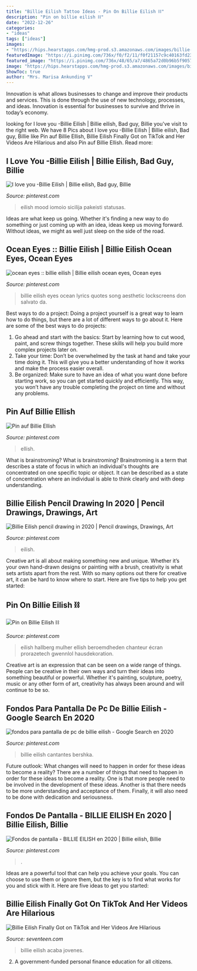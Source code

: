 ```yaml
---
title: "Billie Eilish Tattoo Ideas - Pin On Billie Eilish ⛓"
description: "Pin on billie eilish ⛓"
date: "2022-12-26"
categories:
- "ideas"
tags: ["ideas"]
images:
- "https://hips.hearstapps.com/hmg-prod.s3.amazonaws.com/images/billie-eilish-tiktok-1605544621.jpg?crop=1.00xw:1.00xh;0,0&amp;resize=1200:*"
featuredImage: "https://i.pinimg.com/736x/f0/f2/11/f0f21157c9c40163fd233ea818906180.jpg"
featured_image: "https://i.pinimg.com/736x/48/65/a7/4865a72d0b96b5f905730d2aa9b9796f.jpg"
image: "https://hips.hearstapps.com/hmg-prod.s3.amazonaws.com/images/billie-eilish-tiktok-1605544621.jpg?crop=1.00xw:1.00xh;0,0&amp;resize=1200:*"
ShowToc: true
author: "Mrs. Marisa Ankunding V"
---
```



Innovation is what allows businesses to change and improve their products and services. This is done through the use of new technology, processes, and ideas. Innovation is essential for businesses to survive and thrive in today’s economy.

	

		
looking for I love you -Billie Eilish | Billie eilish, Bad guy, Billie you've visit to the right web. We have 8 Pics about I love you -Billie Eilish | Billie eilish, Bad guy, Billie like Pin auf Billie Ellish, Billie Eilish Finally Got on TikTok and Her Videos Are Hilarious and also Pin auf Billie Ellish. Read more:
		
    
## I Love You -Billie Eilish | Billie Eilish, Bad Guy, Billie

<img loading=lazy src="https://i.pinimg.com/736x/0f/ea/78/0fea788c653e670b6dcb5896d822cf62.jpg" onerror="this.onerror=null;this.src='https://tse1.mm.bing.net/th?id=OIP.YRbHNHdchdwJgYG-79FDoQHaNL&amp;pid=15.1';" alt="I love you -Billie Eilish | Billie eilish, Bad guy, Billie">

_Source: pinterest.com_

>eilish mood iomoio sicilija pakeisti statusas. 

	

Ideas are what keep us going. Whether it's finding a new way to do something or just coming up with an idea, ideas keep us moving forward. Without ideas, we might as well just sleep on the side of the road.

    
## Ocean Eyes :: Billie Eilish | Billie Eilish Ocean Eyes, Ocean Eyes

<img loading=lazy src="https://i.pinimg.com/736x/b5/ed/e5/b5ede501a9b773e8189a510b10b9d0af.jpg" onerror="this.onerror=null;this.src='https://tse1.mm.bing.net/th?id=OIP.lWp2vrazns6B_biTdFQbfgAAAA&amp;pid=15.1';" alt="ocean eyes :: billie eilish | Billie eilish ocean eyes, Ocean eyes">

_Source: pinterest.com_

>billie eilish eyes ocean lyrics quotes song aesthetic lockscreens don salvato da. 

	

Best ways to do a project:
Doing a project yourself is a great way to learn how to do things, but there are a lot of different ways to go about it. Here are some of the best ways to do projects: 
1. Go ahead and start with the basics: Start by learning how to cut wood, paint, and screw things together. These skills will help you build more complex projects later on. 
2. Take your time: Don’t be overwhelmed by the task at hand and take your time doing it. This will give you a better understanding of how it works and make the process easier overall. 
3. Be organized: Make sure to have an idea of what you want done before starting work, so you can get started quickly and efficiently. This way, you won’t have any trouble completing the project on time and without any problems.

    
## Pin Auf Billie Ellish

<img loading=lazy src="https://i.pinimg.com/736x/23/53/78/235378750f55e62433d053d354081f19.jpg" onerror="this.onerror=null;this.src='https://tse2.mm.bing.net/th?id=OIP.oa7qhI6l5IdgPDxDgah3HgHaJO&amp;pid=15.1';" alt="Pin auf Billie Ellish">

_Source: pinterest.com_

>ellish. 

	

What is brainstroming?
What is brainstroming? Brainstroming is a term that describes a state of focus in which an individual's thoughts are concentrated on one specific topic or object. It can be described as a state of concentration where an individual is able to think clearly and with deep understanding.

    
## Billie Eilish Pencil Drawing In 2020 | Pencil Drawings, Drawings, Art

<img loading=lazy src="https://i.pinimg.com/736x/48/65/a7/4865a72d0b96b5f905730d2aa9b9796f.jpg" onerror="this.onerror=null;this.src='https://tse1.mm.bing.net/th?id=OIP.YlrB6xeZ5_S9jFtw1vtwiwHaJ3&amp;pid=15.1';" alt="Billie Eilish pencil drawing in 2020 | Pencil drawings, Drawings, Art">

_Source: pinterest.com_

>eilish. 

	

Creative art is all about making something new and unique. Whether it’s your own hand-drawn designs or painting with a brush, creativity is what sets artists apart from the rest. With so many options out there for creative art, it can be hard to know where to start. Here are five tips to help you get started: 

    
## Pin On Billie Eilish ⛓

<img loading=lazy src="https://i.pinimg.com/736x/f0/f2/11/f0f21157c9c40163fd233ea818906180.jpg" onerror="this.onerror=null;this.src='https://tse1.mm.bing.net/th?id=OIP.flH30uIvB4bUQB3lLsqqhgHaNL&amp;pid=15.1';" alt="Pin on Billie Eilish ⛓">

_Source: pinterest.com_

>eilish hallberg mulher ellish beroemdheden chanteur écran prorazetech gwennlol hausdekoration. 

	

Creative art is an expression that can be seen on a wide range of things. People can be creative in their own ways and turn their ideas into something beautiful or powerful. Whether it's painting, sculpture, poetry, music or any other form of art, creativity has always been around and will continue to be so.

    
## Fondos Para Pantalla De Pc De Billie Eilish - Google Search En 2020

<img loading=lazy src="https://i.pinimg.com/736x/0e/f4/90/0ef49003dc8d2fc598124a65145ca448.jpg" onerror="this.onerror=null;this.src='https://tse1.mm.bing.net/th?id=OIP.ud88zlEgXBLOcFF9ZDJTmQHaEi&amp;pid=15.1';" alt="fondos para pantalla de pc de billie eilish - Google Search en 2020">

_Source: pinterest.com_

>billie eilish cantantes bershka. 

	

Future outlook: What changes will need to happen in order for these ideas to become a reality?
There are a number of things that need to happen in order for these ideas to become a reality. One is that more people need to be involved in the development of these ideas. Another is that there needs to be more understanding and acceptance of them. Finally, it will also need to be done with dedication and seriousness.

    
## Fondos De Pantalla - BILLIE EILISH En 2020 | Billie Eilish, Billie

<img loading=lazy src="https://i.pinimg.com/736x/48/98/7b/48987b6c0dc6f679899de6cd90fba4bb.jpg" onerror="this.onerror=null;this.src='https://tse1.mm.bing.net/th?id=OIP.z9GAQl7KpR8p2AjD2MbVDAHaLH&amp;pid=15.1';" alt="Fondos de pantalla - BILLIE EILISH en 2020 | Billie eilish, Billie">

_Source: pinterest.com_

>. 

	

Ideas are a powerful tool that can help you achieve your goals. You can choose to use them or ignore them, but the key is to find what works for you and stick with it. Here are five ideas to get you started: 

    
## Billie Eilish Finally Got On TikTok And Her Videos Are Hilarious

<img loading=lazy src="https://hips.hearstapps.com/hmg-prod.s3.amazonaws.com/images/billie-eilish-tiktok-1605544621.jpg?crop=1.00xw:1.00xh;0,0&amp;resize=1200:*" onerror="this.onerror=null;this.src='https://tse1.mm.bing.net/th?id=OIP.V_jIt625V8oAK4_zYEab6AHaDt&amp;pid=15.1';" alt="Billie Eilish Finally Got on TikTok and Her Videos Are Hilarious">

_Source: seventeen.com_

>billie eilish acaba jovenes. 

	

2. A government-funded personal finance education for all citizens.

